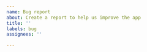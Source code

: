 ```yaml
---
name: Bug report
about: Create a report to help us improve the app
title: ''
labels: bug
assignees: ''

---
```


<!-- 
You you'd like to report a bug, please include technical information from the menu "More" -> "Copy technical info". Please do not forget to put technical info inside the details tag:
<details>
YOUR TECH INFO
</details>
Screenshot of the main window of Macs Fan Control is highly appreciated as well.
-->
